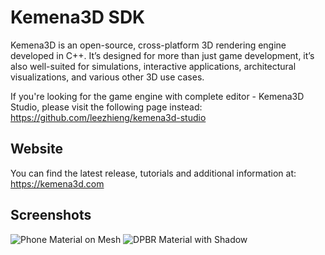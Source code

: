 # Kemena3D SDK

Kemena3D is an open-source, cross-platform 3D rendering engine developed in C++. It’s designed for more than just game development, it’s also well-suited for simulations, interactive applications, architectural visualizations, and various other 3D use cases.

If you're looking for the game engine with complete editor - Kemena3D Studio, please visit the following page instead: https://github.com/leezhieng/kemena3d-studio

## Website

You can find the latest release, tutorials and additional information at: https://kemena3d.com

## Screenshots

![Phone Material on Mesh](https://kemena3d.com/site/wp-content/uploads/2025/06/phong_mesh-768x595.png)
![DPBR Material with Shadow](https://kemena3d.com/site/wp-content/uploads/2025/06/pbr_shadow-768x595.jpg)
